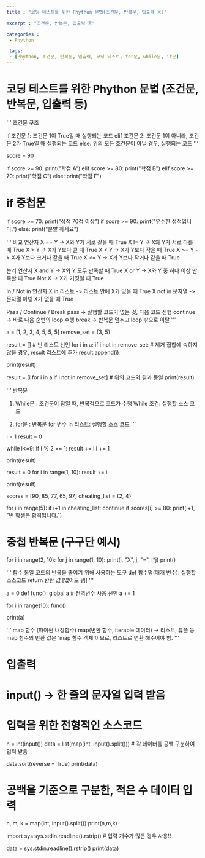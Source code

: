 ```yaml
---
title : "코딩 테스트를 위한 Phython 문법(조건문, 반복문, 입출력 등)"

excerpt : "조건문, 반복문, 입출력 등"

categories :
 - Phython

 tags:
 - [Phython, 조건문, 반복문, 입출력, 코딩 테스트, for문, while문, if문]
---
```


코딩 테스트를 위한 Phython 문법
(조건문, 반복문, 입출력 등)
===========================


'''
조건문 구조

if 조건문 1:
  조건문 1이 True일 때 실행되는 코드
elif 조건문 2:
  조건문 1이 아니라, 조건문 2가 True일 때 실행되는 코드
else:
  위의 모든 조건문이 아닐 경우, 실행되는 코드
'''

score = 90

if score >= 90:
  print("학점 A")
elif score >= 80:
  print("학점 B")
elif score >= 70:
  print("학점 C")
else:
  print("학점 F")

# if 중첩문
if score >= 70:
  print("성적 70점 이상")
  if score >= 90:
    print("우수한 성적입니다.")
else:
  print("분발 하세요")


'''
비교 연산자
X == Y -> X와 Y가 서로 같을 때 True
X != Y -> X와 Y가 서로 다를 때 True
X > Y -> X가 Y보다 클 때 True
X < Y -> X가 Y보다 작을 때 True
X >= Y -> X가 Y보다 크거나 같을 때 True
X <= Y -> X가 Y보다 작거나 같을 때 True

논리 연산자
X and Y -> X와 Y 모두 만족할 때 True
X or Y -> X와 Y 중 하나 이상 만족할 때 True
Not X -> X가 거짓일 때 True

In / Not in 연산자
X in 리스트 -> 리스트 안에 X가 있을 때 True
X not in 문자열 -> 문자열 아넹 X가 없을 때 True

Pass / Continue / Break
pass -> 실행할 코드가 없는 것, 다음 코드 진행
continue -> 바로 다음 순번의 loop 수행
break -> 반복문 멈추고 loop 밖으로 이탈
'''

a = [1, 2, 3, 4, 5, 5, 5]
remove_set = {3, 5}

result = [] # 빈 리스트 선언
for i in a: 
  if i not in remove_set: # 제거 집합에 속하지 않을 경우, result 리스트에 추가
    result.append(i)

print(result)

result = [i for i in a if i not in remove_set] # 위의 코드와 결과 동일
print(result)


'''
반복문
1) While문 : 조건문이 참일 때, 반복적으로 코드가 수행
While 조건:
  실행할 소스 코드

2) for문 : 반복문
for 변수 in 리스트:
  실행할 소스 코드
'''

i = 1
result = 0

while i<=9:
  if i % 2 == 1:
    result += i
  i += 1

print(result)

result = 0
for i in range(1, 10):
  result += i

print(result)

scores = [90, 85, 77, 65, 97]
cheating_list = {2, 4}

for i in range(5):
  if i+1 in cheating_list:
    continue
  if scores[i] >= 80:
    print(i+1, "번 학생은 합격입니다.")

# 중첩 반복문 (구구단 예시)
for i in range(2, 10):
  for j in range(1, 10):
    print(i, "X", j, "=", i*j)
  print()


'''
함수
동일 코드의 반복을 줄이기 위해 사용하는 도구
def 함수명(매개 변수):
  실행할 소스코드
  return 반환 값 [없어도 됌]
'''

a = 0
def func():
  global a # 전역변수 사용 선언
  a += 1

for i in range(10):
  func()

print(a)

'''
map 함수 (파이썬 내장함수)
map(변환 함수, iterable 데이터) -> 리스트, 튜플 등
map 함수의 반환 값은 'map 함수 객체'이므로, 리스트로 변환 해주어야 함.
'''

# 입출력 
# input() -> 한 줄의 문자열 입력 받음

# 입력을 위한 전형적인 소스코드
n = int(input())
data = list(map(int, input().split())) # 각 데이터를 공백 구분하여 입력 받음

data.sort(reverse = True)
print(data)

# 공백을 기준으로 구분한, 적은 수 데이터 입력
n, m, k = map(int, input().split())
print(n,m,k)

import sys
sys.stdin.readline().rstrip() # 입력 개수가 많은 경우 사용!!

data = sys.stdin.readline().rstrip()
print(data)